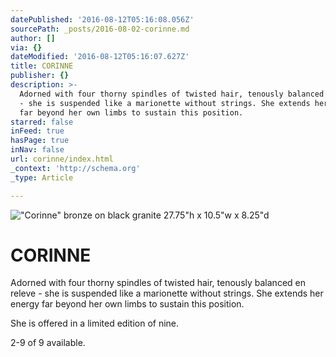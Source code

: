 ```yaml
---
datePublished: '2016-08-12T05:16:08.056Z'
sourcePath: _posts/2016-08-02-corinne.md
author: []
via: {}
dateModified: '2016-08-12T05:16:07.627Z'
title: CORINNE
publisher: {}
description: >-
  Adorned with four thorny spindles of twisted hair, tenously balanced en releve
  - she is suspended like a marionette without strings. She extends her energy
  far beyond her own limbs to sustain this position.
starred: false
inFeed: true
hasPage: true
inNav: false
url: corinne/index.html
_context: 'http://schema.org'
_type: Article

---
```

!["Corinne" bronze on black granite                                                             27.75"h x 10.5"w x 8.25"d                  ](https://s3-us-west-2.amazonaws.com/the-grid-img/p/0ca30506e95fac0b96fbe034c3a60deb547128d8.jpg)

# **CORINNE**

Adorned with four thorny spindles of twisted hair, tenously balanced en releve - she is suspended like a marionette without strings. She extends her energy far beyond her own limbs to sustain this position.

She is offered in a limited edition of nine.

2-9 of 9 available.